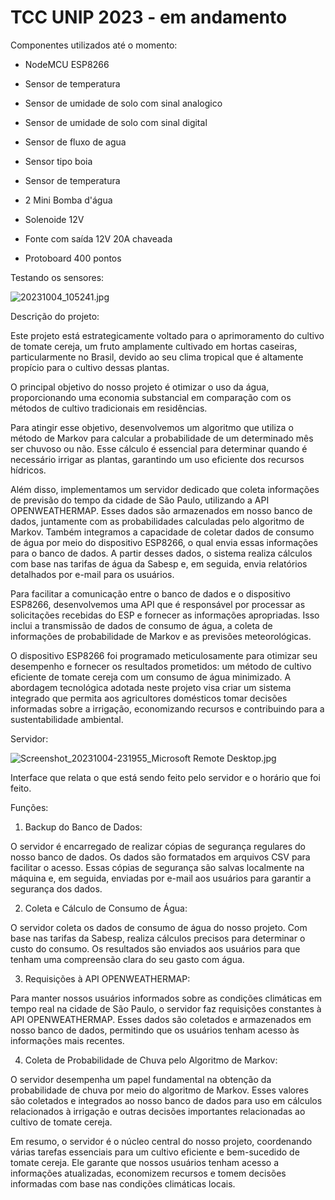 # TCC UNIP 2023 - em andamento 
 
Componentes utilizados até o momento:

- NodeMCU ESP8266

- Sensor de temperatura

- Sensor de umidade de solo com sinal analogico
 
- Sensor de umidade de solo com sinal digital
 
- Sensor de fluxo de agua 

- Sensor tipo boia 

- Sensor de temperatura 

- 2 Mini Bomba d'água 

- Solenoide 12V

- Fonte com saída 12V 20A chaveada

- Protoboard 400 pontos

Testando os sensores:


![20231004_105241.jpg](https://github.com/anderson1610/Irrigacao-tomate-cereja/assets/74426791/2b29fcb9-ae13-4cda-b757-7a55c7468d10)


Descrição do projeto:

Este projeto está estrategicamente voltado para o aprimoramento do cultivo de tomate cereja, um fruto amplamente cultivado em hortas caseiras, particularmente no Brasil, devido ao seu clima tropical que é altamente propício para o cultivo dessas plantas.

O principal objetivo do nosso projeto é otimizar o uso da água, proporcionando uma economia substancial em comparação com os métodos de cultivo tradicionais em residências.

Para atingir esse objetivo, desenvolvemos um algoritmo que utiliza o método de Markov para calcular a probabilidade de um determinado mês ser chuvoso ou não. Esse cálculo é essencial para determinar quando é necessário irrigar as plantas, garantindo um uso eficiente dos recursos hídricos.

Além disso, implementamos um servidor dedicado que coleta informações de previsão do tempo da cidade de São Paulo, utilizando a API OPENWEATHERMAP. Esses dados são armazenados em nosso banco de dados, juntamente com as probabilidades calculadas pelo algoritmo de Markov. Também integramos a capacidade de coletar dados de consumo de água por meio do dispositivo ESP8266, o qual envia essas informações para o banco de dados. A partir desses dados, o sistema realiza cálculos com base nas tarifas de água da Sabesp e, em seguida, envia relatórios detalhados por e-mail para os usuários.

Para facilitar a comunicação entre o banco de dados e o dispositivo ESP8266, desenvolvemos uma API que é responsável por processar as solicitações recebidas do ESP e fornecer as informações apropriadas. Isso inclui a transmissão de dados de consumo de água, a coleta de informações de probabilidade de Markov e as previsões meteorológicas.

O dispositivo ESP8266 foi programado meticulosamente para otimizar seu desempenho e fornecer os resultados prometidos: um método de cultivo eficiente de tomate cereja com um consumo de água minimizado. A abordagem tecnológica adotada neste projeto visa criar um sistema integrado que permita aos agricultores domésticos tomar decisões informadas sobre a irrigação, economizando recursos e contribuindo para a sustentabilidade ambiental.

Servidor:


![Screenshot_20231004-231955_Microsoft Remote Desktop.jpg](https://github.com/anderson1610/Irrigacao-tomate-cereja/assets/74426791/6b5e3d12-26e7-4079-9148-879883bb7eb5)

Interface que relata o que está sendo feito pelo servidor e o horário que foi feito.

Funções:

1. Backup do Banco de Dados:

O servidor é encarregado de realizar cópias de segurança regulares do nosso banco de dados. Os dados são formatados em arquivos CSV para facilitar o acesso. Essas cópias de segurança são salvas localmente na máquina e, em seguida, enviadas por e-mail aos usuários para garantir a segurança dos dados.

2. Coleta e Cálculo de Consumo de Água:

O servidor coleta os dados de consumo de água do nosso projeto. Com base nas tarifas da Sabesp, realiza cálculos precisos para determinar o custo do consumo. Os resultados são enviados aos usuários para que tenham uma compreensão clara do seu gasto com água.

3. Requisições à API OPENWEATHERMAP:

Para manter nossos usuários informados sobre as condições climáticas em tempo real na cidade de São Paulo, o servidor faz requisições constantes à API OPENWEATHERMAP. Esses dados são coletados e armazenados em nosso banco de dados, permitindo que os usuários tenham acesso às informações mais recentes.

4. Coleta de Probabilidade de Chuva pelo Algoritmo de Markov:

O servidor desempenha um papel fundamental na obtenção da probabilidade de chuva por meio do algoritmo de Markov. Esses valores são coletados e integrados ao nosso banco de dados para uso em cálculos relacionados à irrigação e outras decisões importantes relacionadas ao cultivo de tomate cereja.

Em resumo, o servidor é o núcleo central do nosso projeto, coordenando várias tarefas essenciais para um cultivo eficiente e bem-sucedido de tomate cereja. Ele garante que nossos usuários tenham acesso a informações atualizadas, economizem recursos e tomem decisões informadas com base nas condições climáticas locais.